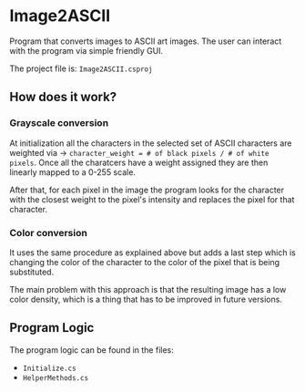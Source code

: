 # Image2ASCII
Program that converts images to ASCII art images. The user can interact with the program via simple friendly GUI.

The project file is: `Image2ASCII.csproj` 

## How does it work?

### Grayscale conversion
At initialization all the characters in the selected set of ASCII characters are weighted via -> `character_weight = # of black pixels / # of white pixels`. Once all the charatcers have a weight assigned they are then linearly mapped to a 0-255 scale. 

After that, for each pixel in the image the program looks for the character with the closest weight to the pixel's intensity and replaces the pixel for that character.

### Color conversion
It uses the same procedure as explained above but adds a last step which is changing the color of the character to the color of the pixel that is being substituted.

The main problem with this approach is that the resulting image has a low color density, which is a thing that has to be improved in future versions.

## Program Logic

The program logic can be found in the files:
- `Initialize.cs`
- `HelperMethods.cs`


